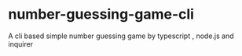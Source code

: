 # number-guessing-game-cli
A cli based simple number guessing game by typescript , node.js and inquirer
